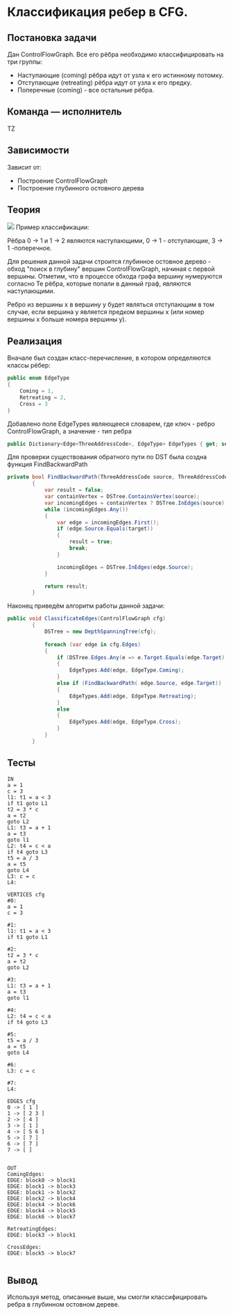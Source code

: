 # Классификация ребер в CFG.

## Постановка задачи
Дан ControlFlowGraph. Все его рёбра необходимо классифицировать на три группы:

- Наступающие (coming) рёбра идут от узла к его истинному потомку.
- Отступающие (retreating) рёбра идут от узла к его предку.
- Поперечные (coming) - все остальные рёбра.

## Команда — исполнитель
TZ

## Зависимости
Зависит от:
- Построение ControlFlowGraph
- Построение глубинного остовного дерева


## Теория
![](../images/50-TZ.png)
Пример классификации:

Рёбра 0 -> 1 и 1 -> 2 являются наступающими, 0 -> 1 - отступающие, 3 -> 1 -поперечное.

Для решения данной задачи строится глубинное остовное дерево - обход "поиск в глубину" вершин ControlFlowGraph, начиная с первой вершины. Отметим, что в процессе обхода графа вершину нумеруются согласно Те рёбра, которые попали в данный граф, являются наступающими.

Ребро из вершины x в вершину y будет являться отступающим в том случае, если вершина y является предком вершины x (или номер вершины x больше номера вершины y).

## Реализация
Вначале был создан класс-перечисление, в котором определяются классы рёбер:
```csharp
public enum EdgeType
{
    Coming = 1,
    Retreating = 2,
    Cross = 3
}
```
Добавлено поле EdgeTypes являющееся словарем, где ключ - ребро ControlFlowGraph, а значение - тип ребра
```csharp
public Dictionary<Edge<ThreeAddressCode>, EdgeType> EdgeTypes { get; set; }
```

Для проверки существования обратного пути по DST была создна функция FindBackwardPath
```csharp
private bool FindBackwardPath(ThreeAddressCode source, ThreeAddressCode target)
        {
            var result = false;
            var containVertex = DSTree.ContainsVertex(source);
            var incomingEdges = containVertex ? DSTree.InEdges(source) : new List<Edge<ThreeAddressCode>>();
            while (incomingEdges.Any())
            {
                var edge = incomingEdges.First();
                if (edge.Source.Equals(target))
                {
                    result = true;
                    break;
                }

                incomingEdges = DSTree.InEdges(edge.Source);
            }

            return result;
        }
```

Наконец приведём алгоритм работы данной задачи:
```csharp
public void ClassificateEdges(ControlFlowGraph cfg)
        {
            DSTree = new DepthSpanningTree(cfg);
            
            foreach (var edge in cfg.Edges)
            {
                if (DSTree.Edges.Any(e => e.Target.Equals(edge.Target) && e.Source.Equals(edge.Source)))
                {
                    EdgeTypes.Add(edge, EdgeType.Coming);
                }
                else if (FindBackwardPath( edge.Source, edge.Target))
                {
                    EdgeTypes.Add(edge, EdgeType.Retreating);
                }
                else
                {
                    EdgeTypes.Add(edge, EdgeType.Cross);
                }
            }
        }
```
## Тесты

```
IN
a = 1
c = 3
l1: t1 = a < 3
if t1 goto L1
t2 = 3 * c
a = t2
goto L2
L1: t3 = a + 1
a = t3
goto l1
L2: t4 = c < a
if t4 goto L3
t5 = a / 3
a = t5
goto L4
L3: c = c
L4:

VERTICES cfg
#0:
a = 1
c = 3

#1:
l1: t1 = a < 3
if t1 goto L1

#2:
t2 = 3 * c
a = t2
goto L2

#3:
L1: t3 = a + 1
a = t3
goto l1

#4:
L2: t4 = c < a
if t4 goto L3

#5:
t5 = a / 3
a = t5
goto L4

#6:
L3: c = c

#7:
L4:

EDGES cfg
0 -> [ 1 ]
1 -> [ 2 3 ]
2 -> [ 4 ]
3 -> [ 1 ]
4 -> [ 5 6 ]
5 -> [ 7 ]
6 -> [ 7 ]
7 -> [ ]


OUT
ComingEdges:
EDGE: block0 -> block1
EDGE: block1 -> block3
EDGE: block1 -> block2
EDGE: block2 -> block4
EDGE: block4 -> block6
EDGE: block4 -> block5
EDGE: block6 -> block7

RetreatingEdges:
EDGE: block3 -> block1

CrossEdges:
EDGE: block5 -> block7


```

## Вывод
Используя метод, описанные выше, мы смогли классифицировать ребра в глубинном остовном дереве. 
